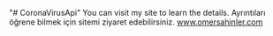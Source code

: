 "# CoronaVirusApi" 
You can visit my site to learn the details.
Ayrıntıları öğrene bilmek için sitemi ziyaret edebilirsiniz.
www.omersahinler.com
